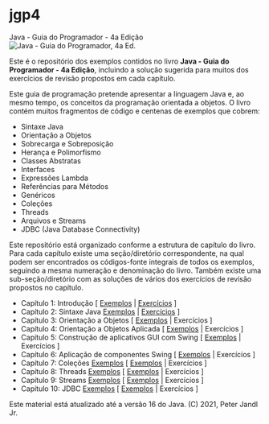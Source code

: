 # jgp4
Java - Guia do Programador - 4a Edição
![Java - Guia do Programador, 4a Ed.](https://github.com/pjandl/jgp4/blob/master/repo-cover-jgp4ed.png?raw=true)

Este é o repositório dos exemplos contidos no livro **Java - Guia do Programador - 4a Edição**, incluindo a solução sugerida para muitos dos exercícios de revisão propostos em cada capítulo.

Este guia de programação pretende apresentar a linguagem Java e, ao mesmo tempo, os conceitos da programação orientada a objetos.
O livro contém muitos fragmentos de código e centenas de exemplos que cobrem:

-	Sintaxe Java
-	Orientação a Objetos
-	Sobrecarga e Sobreposição
-	Herança e Polimorfismo
-	Classes Abstratas
-	Interfaces
-	Expressões Lambda
-	Referências para Métodos
-	Genéricos
-	Coleções
-	Threads
-	Arquivos e Streams
-	JDBC (Java Database Connectivity)

Este repositório está organizado conforme a estrutura de capítulo do livro. Para cada capítulo existe uma seção/diretório correspondente, na qual podem ser encontrados os códigos-fonte integrais de todos os exemplos, seguindo a mesma numeração e denominação do livro. Também existe uma sub-seção/diretório com as soluções de vários dos exercícios de revisão propostos no capítulo.

- Capítulo 1: Introdução [ [Exemplos](https://github.com/pjandl/jgp4/tree/master/Cap01_Introducao) | [Exercícios](https://github.com/pjandl/jgp4/tree/master/Cap01_Introducao/Exercicios_Revisao) ]
- Capítulo 2: Sintaxe Java [ Exemplos](https://github.com/pjandl/jgp4/tree/master/Cap02_Sintaxe) | [Exercícios](https://github.com/pjandl/jgp4/tree/master/Cap02_Sintaxe/Exercicios_Revisao) ]
- Capítulo 3: Orientação a Objetos [ [Exemplos](https://github.com/pjandl/jgp4/tree/master/Cap03_POO) | Exercícios ]
- Capítulo 4: Orientação a Objetos Aplicada [ [Exemplos](https://github.com/pjandl/jgp4/tree/master/Cap04_OOA) | Exercícios ]
- Capítulo 5: Construção de aplicativos GUI com Swing [ [Exemplos](https://github.com/pjandl/jgp4/tree/master/Cap05_GUI_Swing) | Exercícios ]
- Capítulo 6: Aplicação de componentes Swing [ [Exemplos](https://github.com/pjandl/jgp4/tree/master/Cap06_App_Swing) | Exercícios ]
- Capítulo 7: Coleções [Exemplos]() [ [Exemplos](https://github.com/pjandl/jgp4/tree/master/Cap07_Colecoes) | Exercícios ]
- Capítulo 8: Threads [Exemplos]() [ [Exemplos](https://github.com/pjandl/jgp4/tree/master/Cap08_Threads) | Exercícios ]
- Capítulo 9: Streams [Exemplos]() [ [Exemplos](https://github.com/pjandl/jgp4/tree/master/Cap09_Streams) | Exercícios ]
- Capítulo 10: JDBC [Exemplos]() [ [Exemplos](https://github.com/pjandl/jgp4/tree/master/Cap10_JDBC) | Exercícios ]

Este material está atualizado até a versão 16 do Java.
(C) 2021, Peter Jandl Jr.
